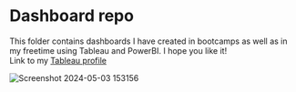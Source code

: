 # Dashboard repo
This folder contains dashboards I have created in bootcamps as well as in my freetime using Tableau and PowerBI. I hope you like it!  
Link to my [Tableau profile](https://public.tableau.com/app/profile/prabin.kanwar/vizzes)

![Screenshot 2024-05-03 153156](https://github.com/prabinprojects/Dashboards/assets/163358902/ae1728bd-42bb-4abf-a23f-4e5061443f73)
